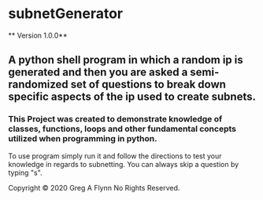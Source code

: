 # subnetGenerator

** Version 1.0.0**

## A python shell program in which a random ip is generated and then you are asked a semi-randomized set of questions to break down specific aspects of the ip used to create subnets.

### This Project was created to demonstrate knowledge of classes, functions, loops and other fundamental concepts utilized when programming in python.

To use program simply run it and follow the directions to test your knowledge in regards to subnetting. You can always skip a question by typing "s".

Copyright © 2020 Greg A Flynn No Rights Reserved.
